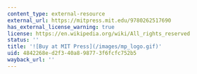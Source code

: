 ```yaml
---
content_type: external-resource
external_url: https://mitpress.mit.edu/9780262517690
has_external_license_warning: true
license: https://en.wikipedia.org/wiki/All_rights_reserved
status: ''
title: '![Buy at MIT Press](/images/mp_logo.gif)'
uid: 4842268e-d2f3-40a8-9877-3f6fcfc752b5
wayback_url: ''
---
```

